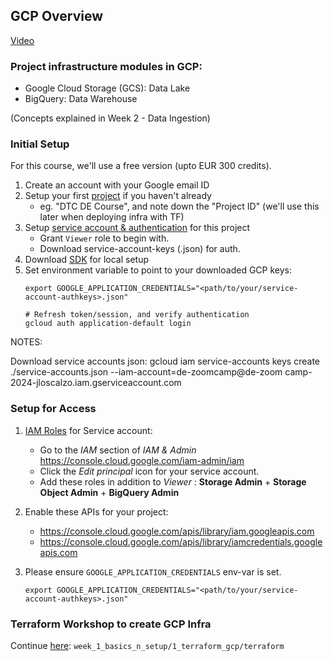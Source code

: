 ## GCP Overview

[Video](https://www.youtube.com/watch?v=18jIzE41fJ4&list=PL3MmuxUbc_hJed7dXYoJw8DoCuVHhGEQb&index=2)


### Project infrastructure modules in GCP:
* Google Cloud Storage (GCS): Data Lake
* BigQuery: Data Warehouse

(Concepts explained in Week 2 - Data Ingestion)

### Initial Setup

For this course, we'll use a free version (upto EUR 300 credits). 

1. Create an account with your Google email ID 
2. Setup your first [project](https://console.cloud.google.com/) if you haven't already
    * eg. "DTC DE Course", and note down the "Project ID" (we'll use this later when deploying infra with TF)
3. Setup [service account & authentication](https://cloud.google.com/docs/authentication/getting-started) for this project
    * Grant `Viewer` role to begin with.
    * Download service-account-keys (.json) for auth.
4. Download [SDK](https://cloud.google.com/sdk/docs/quickstart) for local setup
5. Set environment variable to point to your downloaded GCP keys:
   ```shell
   export GOOGLE_APPLICATION_CREDENTIALS="<path/to/your/service-account-authkeys>.json"
   
   # Refresh token/session, and verify authentication
   gcloud auth application-default login
   ```
NOTES: 

Download service accounts json: 
gcloud iam service-accounts keys create ./service-accounts.json --iam-account=de-zoomcamp@de-zoom
camp-2024-jloscalzo.iam.gserviceaccount.com

### Setup for Access
 
1. [IAM Roles](https://cloud.google.com/storage/docs/access-control/iam-roles) for Service account:
   * Go to the *IAM* section of *IAM & Admin* https://console.cloud.google.com/iam-admin/iam
   * Click the *Edit principal* icon for your service account.
   * Add these roles in addition to *Viewer* : **Storage Admin** + **Storage Object Admin** + **BigQuery Admin**
   
2. Enable these APIs for your project:
   * https://console.cloud.google.com/apis/library/iam.googleapis.com
   * https://console.cloud.google.com/apis/library/iamcredentials.googleapis.com
   
3. Please ensure `GOOGLE_APPLICATION_CREDENTIALS` env-var is set.
   ```shell
   export GOOGLE_APPLICATION_CREDENTIALS="<path/to/your/service-account-authkeys>.json"
   ```
 
### Terraform Workshop to create GCP Infra
Continue [here](./terraform): `week_1_basics_n_setup/1_terraform_gcp/terraform`
